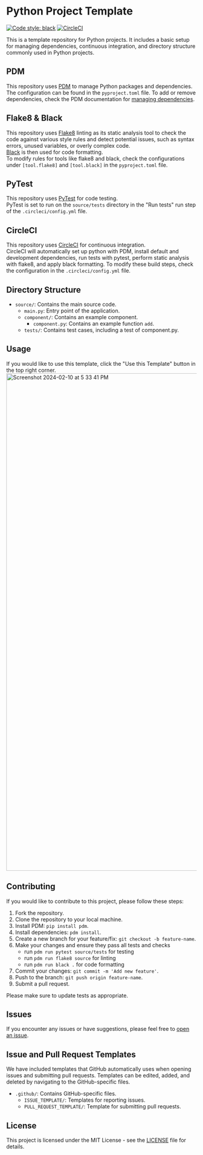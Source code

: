 # Python Project Template
[![Code style: black](https://img.shields.io/badge/code%20style-black-000000.svg)](https://github.com/psf/black)  [![CircleCI](https://dl.circleci.com/status-badge/img/circleci/42j8atdDzgh7tmZyp3BEAx/NKkbAnw1PXUdhc74vJtLL7/tree/main.svg?style=shield&circle-token=314b77a67a9ca6178d4e8330c76aa0736e30c210)](https://dl.circleci.com/status-badge/redirect/circleci/42j8atdDzgh7tmZyp3BEAx/NKkbAnw1PXUdhc74vJtLL7/tree/main)

This is a template repository for Python projects. It includes a basic setup for managing dependencies, continuous integration, and directory structure commonly used in Python projects.

## PDM
This repository uses [PDM](https://pdm-project.org/latest/) to manage Python packages and dependencies.  
The configuration can be found in the `pyproject.toml` file. To add or remove dependencies, check the PDM documentation for [managing dependencies](https://pdm-project.org/latest/usage/dependency/).

## Flake8 & Black
This repository uses [Flake8](https://flake8.pycqa.org/en/latest/) linting as its static analysis tool to check the code against various style rules and detect potential issues, such as syntax errors, unused variables, or overly complex code.  
[Black](https://black.readthedocs.io/en/stable/) is then used for code formatting.  
To modify rules for tools like flake8 and black, check the configurations under `[tool.flake8]` and `[tool.black]` in the `pyproject.toml` file.

## PyTest
This repository uses [PyTest](https://docs.pytest.org/en/8.0.x/) for code testing.  
PyTest is set to run on the `source/tests` directory in the "Run tests" run step of the `.circleci/config.yml` file.

## CircleCI
This repository uses [CircleCI](https://circleci.com/) for continuous integration.  
CircleCI will automatically set up python with PDM, install default and development dependencies, run tests with pytest, perform static analysis with flake8, and apply black formatting. To modify these build steps, check the configuration in the `.circleci/config.yml` file.  

## Directory Structure

- `source/`: Contains the main source code.
  - `main.py`: Entry point of the application.
  - `component/`: Contains an example component.
    - `component.py`: Contains an example function `add`.
  - `tests/`: Contains test cases, including a test of component.py.

## Usage
If you would like to use this template, click the "Use this Template" button in the top right corner.
<img width="1314" alt="Screenshot 2024-02-10 at 5 33 41 PM" src="https://github.com/zhangdzh/py-template/assets/119933910/242837ec-7155-443f-b3a3-f510ffccd158">

## Contributing
If you would like to contribute to this project, please follow these steps:

1. Fork the repository.
2. Clone the repository to your local machine.
3. Install PDM: `pip install pdm`.
4. Install dependencies: `pdm install`.
5. Create a new branch for your feature/fix: `git checkout -b feature-name`.
6. Make your changes and ensure they pass all tests and checks
   - run `pdm run pytest source/tests` for testing
   - run `pdm run flake8 source` for linting
   - run `pdm run black .` for code formatting
7. Commit your changes: `git commit -m 'Add new feature'`.
8. Push to the branch: `git push origin feature-name`.
9. Submit a pull request.

Please make sure to update tests as appropriate.

## Issues

If you encounter any issues or have suggestions, please feel free to [open an issue](https://github.com/your_username/your_repository/issues/new).

## Issue and Pull Request Templates

We have included templates that GitHub automatically uses when opening issues and submitting pull requests. Templates can be edited, added, and deleted by navigating to the GitHub-specific files.
- `.github/`: Contains GitHub-specific files.
  - `ISSUE_TEMPLATE/`: Templates for reporting issues.
  - `PULL_REQUEST_TEMPLATE/`: Template for submitting pull requests.

## License

This project is licensed under the MIT License - see the [LICENSE](LICENSE) file for details.
